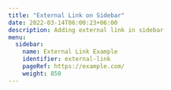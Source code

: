 ```yaml
---
title: "External Link on Sidebar"
date: 2022-03-14T06:00:23+06:00
description: Adding external link in sidebar
menu:
  sidebar:
    name: External Link Example
    identifier: external-link
    pageRef: https://example.com/
    weight: 850
---
```

